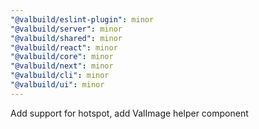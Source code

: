 ```yaml
---
"@valbuild/eslint-plugin": minor
"@valbuild/server": minor
"@valbuild/shared": minor
"@valbuild/react": minor
"@valbuild/core": minor
"@valbuild/next": minor
"@valbuild/cli": minor
"@valbuild/ui": minor
---
```


Add support for hotspot, add ValImage helper component
